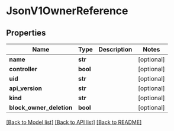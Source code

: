 # JsonV1OwnerReference


## Properties
Name | Type | Description | Notes
------------ | ------------- | ------------- | -------------
**name** | **str** |  | [optional] 
**controller** | **bool** |  | [optional] 
**uid** | **str** |  | [optional] 
**api_version** | **str** |  | [optional] 
**kind** | **str** |  | [optional] 
**block_owner_deletion** | **bool** |  | [optional] 

[[Back to Model list]](../README.md#documentation-for-models) [[Back to API list]](../README.md#documentation-for-api-endpoints) [[Back to README]](../README.md)


